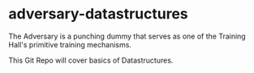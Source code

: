 # adversary-datastructures

The Adversary is a punching dummy that serves as one of the Training Hall's primitive training mechanisms.


This Git Repo will cover basics of Datastructures.



